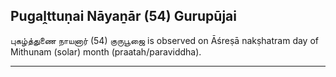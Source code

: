 ## Pugaḽttuṇai Nāyaṉār (54) Gurupūjai
புகழ்த்துணை நாயனார் (54) குருபூஜை is observed on Āśreṣā nakṣhatram day of Mithunam (solar) month (praatah/paraviddha).



---
